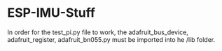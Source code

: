 # ESP-IMU-Stuff

In order for the test_pi.py file to work, the adafruit_bus_device, adafruit_register, adafruit_bn055.py must be imported into he /lib folder.
